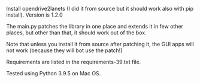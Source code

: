 Install opendrive2lanets (I did it from source but it should work also with pip install). Version is 1.2.0

The main.py patches the library in one place and extends it in few other places, but other than that, it should work out of the box.

Note that unless you install it from source after patching it, the GUI apps will not work (because they will bot use the patch!)

Requirements are listed in the requirements-39.txt file.

Tested using Python 3.9.5 on Mac OS.



